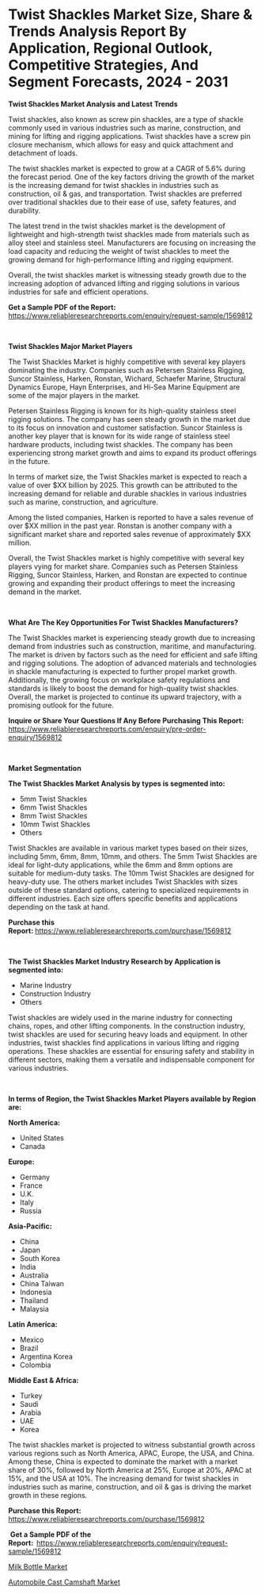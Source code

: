 <p><h1>Twist Shackles Market Size, Share & Trends Analysis Report By Application, Regional Outlook, Competitive Strategies, And Segment Forecasts, 2024 - 2031</h1></p><p><strong>Twist Shackles Market Analysis and Latest Trends</strong></p>
<p><p>Twist shackles, also known as screw pin shackles, are a type of shackle commonly used in various industries such as marine, construction, and mining for lifting and rigging applications. Twist shackles have a screw pin closure mechanism, which allows for easy and quick attachment and detachment of loads.</p><p>The twist shackles market is expected to grow at a CAGR of 5.6% during the forecast period. One of the key factors driving the growth of the market is the increasing demand for twist shackles in industries such as construction, oil & gas, and transportation. Twist shackles are preferred over traditional shackles due to their ease of use, safety features, and durability.</p><p>The latest trend in the twist shackles market is the development of lightweight and high-strength twist shackles made from materials such as alloy steel and stainless steel. Manufacturers are focusing on increasing the load capacity and reducing the weight of twist shackles to meet the growing demand for high-performance lifting and rigging equipment.</p><p>Overall, the twist shackles market is witnessing steady growth due to the increasing adoption of advanced lifting and rigging solutions in various industries for safe and efficient operations.</p></p>
<p><strong>Get a Sample PDF of the Report:&nbsp;</strong> <a href="https://www.reliableresearchreports.com/enquiry/request-sample/1569812">https://www.reliableresearchreports.com/enquiry/request-sample/1569812</a></p>
<p>&nbsp;</p>
<p><strong>Twist Shackles Major Market Players</strong></p>
<p><p>The Twist Shackles Market is highly competitive with several key players dominating the industry. Companies such as Petersen Stainless Rigging, Suncor Stainless, Harken, Ronstan, Wichard, Schaefer Marine, Structural Dynamics Europe, Hayn Enterprises, and Hi-Sea Marine Equipment are some of the major players in the market.</p><p>Petersen Stainless Rigging is known for its high-quality stainless steel rigging solutions. The company has seen steady growth in the market due to its focus on innovation and customer satisfaction. Suncor Stainless is another key player that is known for its wide range of stainless steel hardware products, including twist shackles. The company has been experiencing strong market growth and aims to expand its product offerings in the future.</p><p>In terms of market size, the Twist Shackles market is expected to reach a value of over $XX billion by 2025. This growth can be attributed to the increasing demand for reliable and durable shackles in various industries such as marine, construction, and agriculture.</p><p>Among the listed companies, Harken is reported to have a sales revenue of over $XX million in the past year. Ronstan is another company with a significant market share and reported sales revenue of approximately $XX million.</p><p>Overall, the Twist Shackles market is highly competitive with several key players vying for market share. Companies such as Petersen Stainless Rigging, Suncor Stainless, Harken, and Ronstan are expected to continue growing and expanding their product offerings to meet the increasing demand in the market.</p></p>
<p>&nbsp;</p>
<p><strong>What Are The Key Opportunities For Twist Shackles Manufacturers?</strong></p>
<p><p>The Twist Shackles market is experiencing steady growth due to increasing demand from industries such as construction, maritime, and manufacturing. The market is driven by factors such as the need for efficient and safe lifting and rigging solutions. The adoption of advanced materials and technologies in shackle manufacturing is expected to further propel market growth. Additionally, the growing focus on workplace safety regulations and standards is likely to boost the demand for high-quality twist shackles. Overall, the market is projected to continue its upward trajectory, with a promising outlook for the future.</p></p>
<p><strong>Inquire or Share Your Questions If Any Before Purchasing This Report:</strong> <a href="https://www.reliableresearchreports.com/enquiry/pre-order-enquiry/1569812">https://www.reliableresearchreports.com/enquiry/pre-order-enquiry/1569812</a></p>
<p>&nbsp;</p>
<p><strong>Market Segmentation</strong></p>
<p><strong>The Twist Shackles Market Analysis by types is segmented into:</strong></p>
<p><ul><li>5mm Twist Shackles</li><li>6mm Twist Shackles</li><li>8mm Twist Shackles</li><li>10mm Twist Shackles</li><li>Others</li></ul></p>
<p><p>Twist Shackles are available in various market types based on their sizes, including 5mm, 6mm, 8mm, 10mm, and others. The 5mm Twist Shackles are ideal for light-duty applications, while the 6mm and 8mm options are suitable for medium-duty tasks. The 10mm Twist Shackles are designed for heavy-duty use. The others market includes Twist Shackles with sizes outside of these standard options, catering to specialized requirements in different industries. Each size offers specific benefits and applications depending on the task at hand.</p></p>
<p><strong>Purchase this Report:&nbsp;</strong><a href="https://www.reliableresearchreports.com/purchase/1569812">https://www.reliableresearchreports.com/purchase/1569812</a></p>
<p>&nbsp;</p>
<p><strong>The Twist Shackles Market Industry Research by Application is segmented into:</strong></p>
<p><ul><li>Marine Industry</li><li>Construction Industry</li><li>Others</li></ul></p>
<p><p>Twist shackles are widely used in the marine industry for connecting chains, ropes, and other lifting components. In the construction industry, twist shackles are used for securing heavy loads and equipment. In other industries, twist shackles find applications in various lifting and rigging operations. These shackles are essential for ensuring safety and stability in different sectors, making them a versatile and indispensable component for various industries.</p></p>
<p>&nbsp;</p>
<p><strong>In terms of Region, the Twist Shackles Market Players available by Region are:</strong></p>
<p>
    <p> <strong> North America: </strong>
        <ul>
            <li>United States</li>
            <li>Canada</li>
        </ul>
        </p> 
    <p> <strong> Europe: </strong>
        <ul>
            <li>Germany</li>
            <li>France</li>
            <li>U.K.</li>
            <li>Italy</li>
            <li>Russia</li>
        </ul>
        </p> 
    <p> <strong> Asia-Pacific: </strong>
        <ul>
            <li>China</li>
            <li>Japan</li>
            <li>South Korea</li>
            <li>India</li>
            <li>Australia</li>
            <li>China Taiwan</li>
            <li>Indonesia</li>
            <li>Thailand</li>
            <li>Malaysia</li>
        </ul>
        </p> 
    <p> <strong> Latin America: </strong>
        <ul>
            <li>Mexico</li>
            <li>Brazil</li>
            <li>Argentina Korea</li>
            <li>Colombia</li>
        </ul>
        </p> 
    <p> <strong> Middle East & Africa: </strong>
        <ul>
            <li>Turkey</li>
            <li>Saudi</li>
            <li>Arabia</li>
            <li>UAE</li>
            <li>Korea</li>
        </ul>
    </p>
    </p>
<p><p>The twist shackles market is projected to witness substantial growth across various regions such as North America, APAC, Europe, the USA, and China. Among these, China is expected to dominate the market with a market share of 30%, followed by North America at 25%, Europe at 20%, APAC at 15%, and the USA at 10%. The increasing demand for twist shackles in industries such as marine, construction, and oil & gas is driving the market growth in these regions.</p></p>
<p><strong>Purchase this Report: </strong><a href="https://www.reliableresearchreports.com/purchase/1569812">https://www.reliableresearchreports.com/purchase/1569812</a></p>
<p>&nbsp;<strong>Get a Sample PDF of the Report:&nbsp;&nbsp;</strong><a href="https://www.reliableresearchreports.com/enquiry/request-sample/1569812">https://www.reliableresearchreports.com/enquiry/request-sample/1569812</a></p>
<p><strong></strong></p>
<p><p><a href="https://issuu.com/reportprime-2/docs/milk-bottle-market-size-2030.pptx">Milk Bottle Market</a></p><p><a href="https://issuu.com/reportprime-2/docs/automobile-cast-camshaft-market-size-2030.pptx">Automobile Cast Camshaft Market</a></p></p>